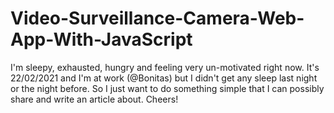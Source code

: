 # Video-Surveillance-Camera-Web-App-With-JavaScript
I'm sleepy, exhausted, hungry and feeling very un-motivated right now. It's 22/02/2021 and I'm at work (@Bonitas) but I didn't get any sleep last night or the night before. So I just want to do something simple that I can possibly share and write an article about. Cheers!
